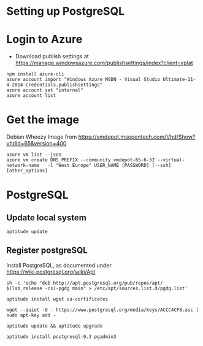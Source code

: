 Setting up PostgreSQL
=====================


# Login to Azure

- Download publish settings at https://manage.windowsazure.com/publishsettings/index?client=xplat 

```
npm install azure-cli
azure account import "Windows Azure MSDN - Visual Studio Ultimate-11-4-2014-credentials.publishsettings"
azure account set "internal"
azure account list
```


# Get the image

Debian Wheezy Image from https://vmdepot.msopentech.com/Vhd/Show?vhdId=65&version=400


```
azure vm list --json
azure vm create DNS_PREFIX --community vmdepot-65-6-32 --virtual-network-name   -l "West Europe" USER_NAME [PASSWORD] [--ssh] [other_options]

```

# PostgreSQL

## Update local system

```
aptitude update
```

## Register postgreSQL 

Install PostgreSQL, as documented under https://wiki.postgresql.org/wiki/Apt 

```
sh -c 'echo "deb http://apt.postgresql.org/pub/repos/apt/ $(lsb_release -cs)-pgdg main" > /etc/apt/sources.list.d/pgdg.list'

aptitude install wget ca-certificates

wget --quiet -O - https://www.postgresql.org/media/keys/ACCC4CF8.asc | sudo apt-key add -

aptitude update && aptitude upgrade

aptitude install postgresql-9.3 pgadmin3
```

